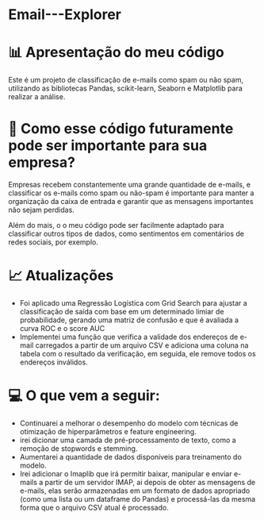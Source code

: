 # Email---Explorer

# 📊 Apresentação do meu código
Este é um projeto de classificação de e-mails como spam ou não spam, utilizando as bibliotecas Pandas, scikit-learn, Seaborn e Matplotlib para realizar a análise.

# 🤔 Como esse código futuramente pode ser importante para sua empresa?

Empresas recebem constantemente uma grande quantidade de e-mails, e classificar os e-mails como spam ou não-spam é importante para manter a organização da caixa de entrada e garantir que as mensagens importantes não sejam perdidas.

Além do mais, o o meu  código pode ser facilmente adaptado para classificar outros tipos de dados, como sentimentos em comentários de redes sociais, por exemplo.

# 📈 Atualizações
- Foi aplicado uma Regressão Logística com Grid Search para ajustar a classificação de saída com base em um determinado limiar de probabilidade, gerando uma matriz de confusão e que é avaliada a curva ROC e o score AUC
- Implementei uma função que verifica a validade dos endereços de e-mail carregados a partir de um arquivo CSV e adiciona uma coluna na tabela com o resultado da verificação, em seguida, ele remove todos os endereços inválidos.

# 💻 O que vem a seguir:
- Continuarei a melhorar o desempenho do modelo com técnicas de otimização de hiperparâmetros e feature engineering.
- irei dicionar uma camada de pré-processamento de texto, como a remoção de stopwords e stemming.
- Aumentarei a quantidade de dados disponíveis para treinamento do modelo. 
-   Irei adicionar o Imaplib que  irá permitir  baixar, manipular e enviar e-mails a partir de um servidor IMAP,  ai depois de obter as mensagens de e-mails, elas serão armazenadas em um formato de dados apropriado (como uma lista ou um dataframe do Pandas) e processá-las da mesma forma que o arquivo CSV atual é processado.
